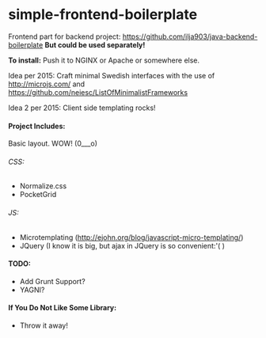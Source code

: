 # simple-frontend-boilerplate

Frontend part for backend project: https://github.com/ilja903/java-backend-boilerplate 
**But could be used separately!**

**To install:** Push it to NGINX or Apache or somewhere else.


Idea per 2015: Craft minimal Swedish interfaces with the use of http://microjs.com/  and https://github.com/neiesc/ListOfMinimalistFrameworks 

Idea 2 per 2015: Client side templating rocks!


#### Project Includes:

Basic layout. WOW! (0___o)

###### CSS:

* Normalize.css
* PocketGrid

###### JS:

* Microtemplating (http://ejohn.org/blog/javascript-micro-templating/)
* JQuery (I know it is big, but ajax in JQuery is so convenient:'( )

#### TODO:
* Add Grunt Support?
* YAGNI?

#### If You Do Not Like Some Library:
* Throw it away!
